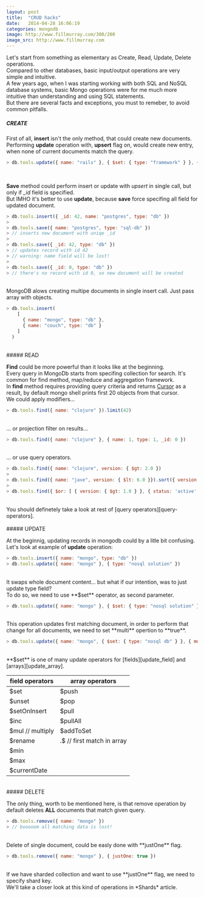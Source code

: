 ```yaml
---
layout: post
title:  "CRUD hacks"
date:   2014-04-28 16:06:19
categories: mongodb
image: http://www.fillmurray.com/300/200
image_src: http://www.fillmurray.com
---
```


Let's start from something as elementary as Create, Read, Update, Delete operations.
<br>
Compared to other databases, basic input/output operations are very simple and intuitive.
<br>
A few years ago, when I was starting working with both SQL and NoSQL database systems, basic Mongo operations were for me much more intuitive than understanding and using SQL statements.
<br>
But there are several facts and exceptions, you must to remeber, to avoid common pitfalls.


##### CREATE

First of all, **insert** isn't the only method, that could create new documents.
<br>
Performing **update** operation with, **upsert** flag on, would create new entry,
when none of current documents match the query.

```js
> db.tools.update({ name: "rails" }, { $set: { type: "framework" } }, { upsert: true })
```
<br>

**Save** method could perform insert or update with *upsert* in single call, but only if *_id* field is specified.
<br>
But IMHO it's better to use **update**, because **save** force specifing all field for updated document.

```js
> db.tools.insert({ _id: 42, name: "postgres", type: "db" })
>
> db.tools.save({ name: "postgres", type: "sql-db" })
> // inserts new document with uniqe _id
>
> db.tools.save({ _id: 42, type: "db" })
> // updates record with id 42
> // warning: name field will be lost!
>
> db.tools.save({ _id: 0, type: "db" })
> // there's no record with id 0, so new document will be created
```
<br>
MongoDB alows creating multipe documents in single insert call. Just pass array with objects.

```js
> db.tools.insert(
    [
      { name: "mongo", type: "db" },
      { name: "couch", type: "db" }
    ]
  )
```
<br>
##### READ

**Find** could be more powerful than it looks like at the beginning.
<br>
Every query in MongoDb starts from specifing collection for search. It's common for find method,
map/reduce and aggregation framework.
<br>
In **find** method requires providing query criteria and returns [Cursor][cursors] as a result, by default mongo shell prints first 20 objects from that cursor.
<br>
We could apply modifiers...

```js
> db.tools.find({ name: "clojure" }).limit(42)
```
<br>
... or projection filter on results...

```js
> db.tools.find({ name: "clojure" }, { name: 1, type: 1, _id: 0 })
```
<br>
... or use query operators.

```js
> db.tools.find({ name: "clojure", version: { $gt: 2.0 })
>
> db.tools.find({ name: "jave", version: { $lt: 6.0 }}).sort({ version: -1 })
>
> db.tools.find({ $or: [ { version: { $gt: 1.0 } }, { status: 'active' } ] })
```
<br>
You should definetely take a look at rest of [query operators][query-operators].
<br>
<br>
##### UPDATE

At the beginnig, updating records in mongodb could by a litle bit confusing.
<br>
Let's look at example of **update** operation:

```js
> db.tools.insert({ name: "mongo", type: "db" })
> db.tools.update({ name: "mongo" }, { type: "nosql solution" })
```
<br>
It swaps whole document content... but what if our intention, was
to just update type field?
<br>
To do so, we need to use **$set** operator, as second parameter.

```js
> db.tools.update({ name: "mongo" }, { $set: { type: "nosql solution" } })
```
<br>
This operation updates first matching document, in order to perform that change
for all documents, we need to set **multi** opertion to **true**.

```js
> db.tools.update({ name: "mongo", { $set: { type: "nosql db" } }, { multi: true })
```
<br>
**$set** is one of many update operators for [fields][update_field] and [arrays][update_array].

<table>
  <thead>
    <tr>
      <th> field operators </th>
      <th> array operators </th>
    </tr>
  </thead>
  <tbody>
    <tr>
      <td>$set</td>
      <td>$push</td>
    </tr>
    <tr>
      <td>$unset</td>
      <td>$pop</td>
    </tr>
    <tr>
      <td>$setOnInsert</td>
      <td>$pull</td>
    </tr>
    <tr>
      <td>$inc</td>
      <td>$pullAll</td>
    </tr>
    <tr>
      <td>$mul // multiply</td>
      <td>$addToSet</td>
    </tr>
    <tr>
      <td>$rename</td>
      <td>.$ // first match in array</td>
    </tr>
    <tr>
      <td>$min</td>
      <td></td>
    </tr>
    <tr>
      <td>$max</td>
      <td></td>
    </tr>
    <tr>
      <td>$currentDate</td>
      <td></td>
    </tr>
  </tbody>
</table>
<br>
##### DELETE

The only thing, worth to be mentioned here, is that remove operation by default
deletes **ALL** documents that match given query.

```js
> db.tools.remove({ name: "mongo" })
> // booooom all matching data is lost!
```
<br>
Delete of single document, could be easly done with **justOne** flag.

```js
> db.tools.remove({ name: "mongo" }, { justOne: true })
```
<br>
If we have sharded collection and want to use **justOne** flag,
we need to specify shard key.
<br>
We'll take a closer look at this kind of operations in
*Shards* article.

[cursors]: http://docs.mongodb.org/manual/core/cursors/
[update_field]: http://docs.mongodb.org/manual/reference/operator/update-field/
[update_array]: http://docs.mongodb.org/manual/reference/operator/update-array/
[query-operators]: http://docs.mongodb.org/manual/reference/operator/query/